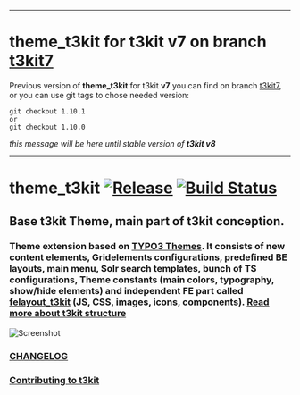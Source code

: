 ***

# theme_t3kit for t3kit v7 on branch [t3kit7](https://github.com/t3kit/theme_t3kit/tree/t3kit7)


Previous version of **theme_t3kit** for t3kit **v7** you can find on branch [t3kit7](https://github.com/t3kit/theme_t3kit/tree/t3kit7), or you can use git tags to chose needed version:
```
git checkout 1.10.1
or
git checkout 1.10.0
```
_this message will be here until stable version of **t3kit v8**_

***

# theme_t3kit [![Release](https://img.shields.io/github/release/t3kit/theme_t3kit.svg?style=flat-square)](https://github.com/t3kit/theme_t3kit/releases) [![Build Status](https://travis-ci.org/t3kit/theme_t3kit.svg?branch=master)](https://travis-ci.org/t3kit/theme_t3kit)

## Base t3kit Theme, main part of t3kit conception.
### Theme extension based on [TYPO3 Themes](http://www.typo3-themes.org/). It consists of new content elements, Gridelements configurations, predefined BE layouts, main menu, Solr search templates, bunch of TS configurations, Theme constants (main colors, typography, show/hide elements) and independent FE part called [felayout_t3kit](https://github.com/t3kit/theme_t3kit/tree/master/felayout_t3kit) (JS, CSS, images, icons, components). [Read more about t3kit structure](https://github.com/t3kit/t3kit#t3kit-structure)

![Screenshot](Meta/Screenshots/screenshot.png)

### [CHANGELOG](https://github.com/t3kit/theme_t3kit/blob/master/CHANGELOG.md)
### [Contributing to t3kit](https://github.com/t3kit/t3kit/blob/master/CONTRIBUTING.md)
